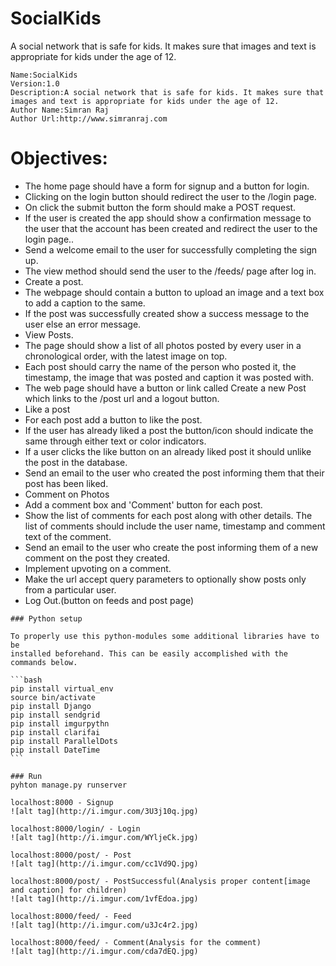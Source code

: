 # SocialKids
A social network that is safe for kids. It makes sure that images and text is appropriate for kids under the age of 12.


````````````````````````
Name:SocialKids
Version:1.0
Description:A social network that is safe for kids. It makes sure that images and text is appropriate for kids under the age of 12.
Author Name:Simran Raj
Author Url:http://www.simranraj.com
``````````````````````````

 
 # Objectives:
* The home page should have a form for signup and a button for login.
* Clicking on the login button should redirect the user to the /login page.
* On click the submit button the form should make a POST request.
* If the user is created the app should show a confirmation message to the user
that the account has been created and redirect the user to the login page..
* Send a welcome email to the user for successfully completing the sign up.
* The view method should send the user to the /feeds/ page after log in.
* Create a post.
* The webpage should contain a button to upload an image and a text box to add a caption to the same.
* If the post was successfully created show a success message to the user else an error message.
* View Posts.
* The page should show a list of all photos posted by every user in a chronological order, with the latest image on top.
* Each post should carry the name of the person who posted it, the timestamp, the image that was posted and caption it was posted with.
* The web page should have a button or link called Create a new Post which links to the /post url and a logout button.
* Like a post
* For each post add a button to like the post.
* If the user has already liked a post the button/icon should indicate the same through either text or color indicators.
* If a user clicks the like button on an already liked post it should unlike the post in the database.
* Send an email to the user who created the post informing them that their post has been liked.
* Comment on Photos
* Add a comment box and 'Comment' button for each post.
* Show the list of comments for each post along with other details. The list of comments should include the user name,
timestamp and comment text of the comment.
* Send an email to the user who create the post informing them of a new comment on the post they created.
* Implement upvoting on a comment.
* Make the url accept query parameters to optionally show posts only from a particular user.
* Log Out.(button on feeds and post page)



````````````````````````````````````````````
### Python setup

To properly use this python-modules some additional libraries have to be
installed beforehand. This can be easily accomplished with the commands below.

```bash
pip install virtual_env
source bin/activate
pip install Django
pip install sendgrid
pip install imgurpythn
pip install clarifai
pip install ParallelDots
pip install DateTime
```

### Run 
pyhton manage.py runserver

localhost:8000 - Signup
![alt tag](http://i.imgur.com/3U3j10q.jpg)

localhost:8000/login/ - Login
![alt tag](http://i.imgur.com/WYljeCk.jpg)

localhost:8000/post/ - Post
![alt tag](http://i.imgur.com/cc1Vd9Q.jpg)

localhost:8000/post/ - PostSuccessful(Analysis proper content[image and caption] for children)
![alt tag](http://i.imgur.com/1vfEdoa.jpg)

localhost:8000/feed/ - Feed
![alt tag](http://i.imgur.com/u3Jc4r2.jpg)

localhost:8000/feed/ - Comment(Analysis for the comment)
![alt tag](http://i.imgur.com/cda7dEQ.jpg)


